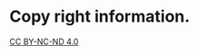 # Copy right information.

[CC BY-NC-ND 4.0](https://creativecommons.org/licenses/by-nc-nd/4.0/deed)
